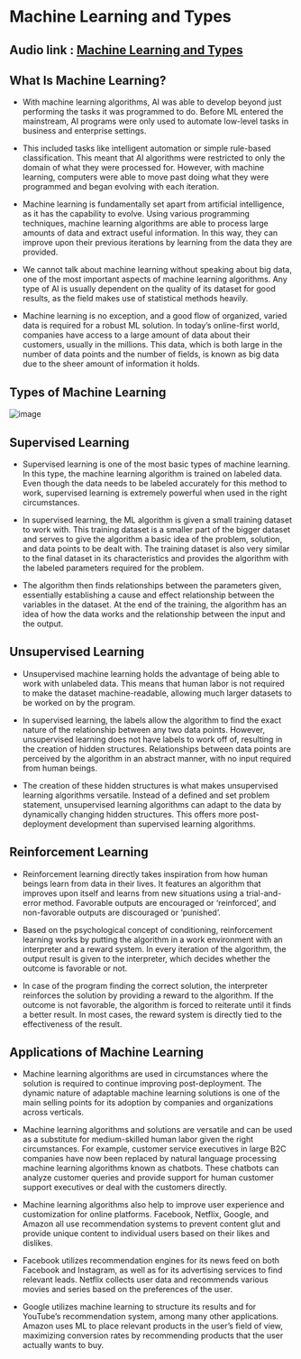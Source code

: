 # Machine Learning and Types

## Audio link : [Machine Learning and Types](https://drive.google.com/file/d/1HZPpH0n7j9m1nKDiwmRgxiGFlOEiGCjs/view?usp=sharing)

## What Is Machine Learning?

- With machine learning algorithms, AI was able to develop beyond just performing the tasks it was programmed to do. Before ML entered the mainstream, AI programs were only used to automate low-level tasks in business and enterprise settings.

- This included tasks like intelligent automation or simple rule-based classification. This meant that AI algorithms were restricted to only the domain of what they were processed for. However, with machine learning, computers were able to move past doing what they were programmed and began evolving with each iteration.

- Machine learning is fundamentally set apart from artificial intelligence, as it has the capability to evolve. Using various programming techniques, machine learning algorithms are able to process large amounts of data and extract useful information. In this way, they can improve upon their previous iterations by learning from the data they are provided.

- We cannot talk about machine learning without speaking about big data, one of the most important aspects of machine learning algorithms. Any type of AI is usually dependent on the quality of its dataset for good results, as the field makes use of statistical methods heavily.

- Machine learning is no exception, and a good flow of organized, varied data is required for a robust ML solution. In today’s online-first world, companies have access to a large amount of data about their customers, usually in the millions. This data, which is both large in the number of data points and the number of fields, is known as big data due to the sheer amount of information it holds.

## Types of Machine Learning

![image](https://user-images.githubusercontent.com/63282184/143670699-b57fe94e-2142-45d3-89eb-9bde8e7f3ec5.png)

## Supervised Learning
- Supervised learning is one of the most basic types of machine learning. In this type, the machine learning algorithm is trained on labeled data. Even though the data needs to be labeled accurately for this method to work, supervised learning is extremely powerful when used in the right circumstances.

- In supervised learning, the ML algorithm is given a small training dataset to work with. This training dataset is a smaller part of the bigger dataset and serves to give the algorithm a basic idea of the problem, solution, and data points to be dealt with. The training dataset is also very similar to the final dataset in its characteristics and provides the algorithm with the labeled parameters required for the problem.

- The algorithm then finds relationships between the parameters given, essentially establishing a cause and effect relationship between the variables in the dataset. At the end of the training, the algorithm has an idea of how the data works and the relationship between the input and the output.

## Unsupervised Learning
- Unsupervised machine learning holds the advantage of being able to work with unlabeled data. This means that human labor is not required to make the dataset machine-readable, allowing much larger datasets to be worked on by the program.

- In supervised learning, the labels allow the algorithm to find the exact nature of the relationship between any two data points. However, unsupervised learning does not have labels to work off of, resulting in the creation of hidden structures. Relationships between data points are perceived by the algorithm in an abstract manner, with no input required from human beings.

- The creation of these hidden structures is what makes unsupervised learning algorithms versatile. Instead of a defined and set problem statement, unsupervised learning algorithms can adapt to the data by dynamically changing hidden structures. This offers more post-deployment development than supervised learning algorithms.

## Reinforcement Learning
- Reinforcement learning directly takes inspiration from how human beings learn from data in their lives. It features an algorithm that improves upon itself and learns from new situations using a trial-and-error method. Favorable outputs are encouraged or ‘reinforced’, and non-favorable outputs are discouraged or ‘punished’.

- Based on the psychological concept of conditioning, reinforcement learning works by putting the algorithm in a work environment with an interpreter and a reward system. In every iteration of the algorithm, the output result is given to the interpreter, which decides whether the outcome is favorable or not.

- In case of the program finding the correct solution, the interpreter reinforces the solution by providing a reward to the algorithm. If the outcome is not favorable, the algorithm is forced to reiterate until it finds a better result. In most cases, the reward system is directly tied to the effectiveness of the result.

## Applications of Machine Learning
- Machine learning algorithms are used in circumstances where the solution is required to continue improving post-deployment. The dynamic nature of adaptable machine learning solutions is one of the main selling points for its adoption by companies and organizations across verticals.

- Machine learning algorithms and solutions are versatile and can be used as a substitute for medium-skilled human labor given the right circumstances. For example, customer service executives in large B2C companies have now been replaced by natural language processing machine learning algorithms known as chatbots. These chatbots can analyze customer queries and provide support for human customer support executives or deal with the customers directly.

- Machine learning algorithms also help to improve user experience and customization for online platforms. Facebook, Netflix, Google, and Amazon all use recommendation systems to prevent content glut and provide unique content to individual users based on their likes and dislikes.

- Facebook utilizes recommendation engines for its news feed on both Facebook and Instagram, as well as for its advertising services to find relevant leads. Netflix collects user data and recommends various movies and series based on the preferences of the user.
-  Google utilizes machine learning to structure its results and for YouTube’s recommendation system, among many other applications. Amazon uses ML to place relevant products in the user’s field of view, maximizing conversion rates by recommending products that the user actually wants to buy.
